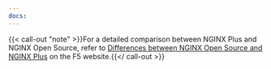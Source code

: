 ```yaml
---
docs:
---
```


{{< call-out "note" >}}For a detailed comparison between NGINX Plus and NGINX Open Source, refer to [Differences between NGINX Open Source and NGINX Plus](https://www.f5.com/placeholder) on the F5 website.{{</ call-out >}}